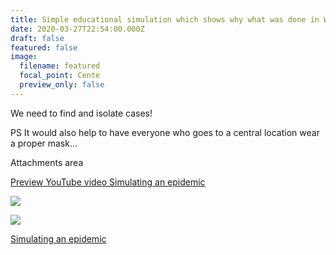 ```yaml
---
title: Simple educational simulation which shows why what was done in Wuhan worked
date: 2020-03-27T22:54:00.000Z
draft: false
featured: false
image:
  filename: featured
  focal_point: Cente
  preview_only: false
---
```



We need to find and isolate cases!

PS It would also help to have everyone who goes to a central location wear a proper mask...

Attachments area

[Preview YouTube video Simulating an epidemic](https://www.youtube.com/watch?v=gxAaO2rsdIs&authuser=0)

[![](https://i.ytimg.com/vi/gxAaO2rsdIs/mqdefault.jpg)](https://www.youtube.com/watch?v=gxAaO2rsdIs&authuser=0)

[![](https://ssl.gstatic.com/docs/doclist/images/mediatype/icon_2_youtube_x16.png)](https://www.youtube.com/watch?v=gxAaO2rsdIs&authuser=0)

[Simulating an epidemic](https://www.youtube.com/watch?v=gxAaO2rsdIs&authuser=0)